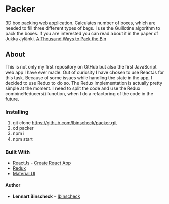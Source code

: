 # Packer

3D box packing web application.
Calculates number of boxes, which are needed to fill three different types of bags. I use the Guillotine algorithm to pack the boxes.
If you are interested you can read about it in the paper of Jukka Jylänki.
[A Thousand Ways to Pack the Bin](http://clb.demon.fi/files/RectangleBinPack.pdf)

## About

This is not only my first repository on GitHub but also the first JavaScript web app I have ever made.
Out of curiosity I have chosen to use ReactJs for this task.
Because of some issues while handling the state in the app, I decided to use Redux to do so.
The Redux implementation is actually pretty simple at the moment. I need to split the code
and use the Redux combineReducers() function, when I do a refactoring of the code in the future.

### Installing

1. git clone https://github.com/lbinscheck/packer.git
2. cd packer
3. npm i
4. npm start

### Built With

* [ReactJs](https://github.com/facebook/react) - [Create React App](https://reactjs.org/docs/add-react-to-a-new-app.html)
* [Redux](https://redux.js.org)
* [Material UI](http://www.material-ui.com/#/)

#### Author

* **Lennart Binscheck** - [lbinscheck](https://gitlab.com/lbinscheck)
